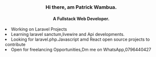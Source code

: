 <div style="text-align:center;">
  <h3>Hi there, am Patrick Wambua.</h3>
</div>
<div style="text-align:center;">
  <h4>A Fullstack Web Developer.</h4>
</div>



 
<!-- ![images (1)](https://user-images.githubusercontent.com/102645955/192634086-37652080-c5dc-4ce7-94cf-8d9c476dab1d.png) -->
<div>
  <li>Working on Laravel Projects</li>
   <li>Learning laravel sanctum,livewire and Api developments.</li>
   <li>Looking for laravel.php.Javascript amd React open source projects to contribute</li>
   <li>Open for freelancing Opportunities,Dm me on WhatsApp,0796440427</li>
</div>


<!--
**PatrickNthiwa/PatrickNthiwa** is a ✨ _special_ ✨ repository because its `README.md`![images](https://user-images.githubusercontent.com/102645955/192632515-749815f6-2f27-48f8-8240-7e892edd9003.png)
 (this file) appears on your GitHub profile.

Here are some ideas to get you started:


- 🌱 I’m currently learning ...
- 👯 I’m looking to collaborate on ...
- 🤔 I’m looking for help with ...
- 💬 Ask me about ...
- 📫 How to reach me: ...
- 😄 Pronouns: ...
- ⚡ Fun fact: ...
-->
